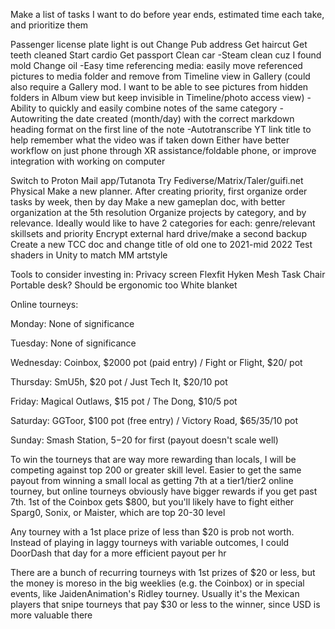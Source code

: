  Make a list of tasks I want to do before year ends, estimated time each take, and prioritize them

Passenger license plate light is out
Change Pub address
Get haircut
Get teeth cleaned
Start cardio
Get passport
Clean car
-Steam clean cuz I found mold
Change oil 
-Easy time referencing media: easily move referenced pictures to media folder and remove from Timeline view in Gallery (could also require a Gallery mod. I want to be able to see pictures from hidden folders in Album view but keep invisible in Timeline/photo access view)
-Ability to quickly and easily combine notes of the same category
-Autowriting the date created (month/day) with the correct markdown heading format on the first line of the note
-Autotranscribe YT link title to help remember what the video was if taken down
Either have better workflow on just phone through XR assistance/foldable phone, or improve integration with working on computer

Switch to Proton Mail app/Tutanota
Try Fediverse/Matrix/Taler/guifi.net
Physical
Make a new planner. After creating priority, first organize order tasks by week, then by day
Make a new gameplan doc, with better organization at the 5th resolution
Organize projects by category, and by relevance. Ideally would like to have 2 categories for each: genre/relevant skillsets and priority
Encrypt external hard drive/make a second backup
Create a new TCC doc and change title of old one to 2021-mid 2022
Test shaders in Unity to match MM artstyle

Tools to consider investing in:
Privacy screen
Flexfit Hyken Mesh Task Chair
Portable desk? 
Should be ergonomic too
White blanket



Online tourneys:

Monday: None of significance

Tuesday: None of significance

Wednesday: Coinbox, $2000 pot (paid entry) / Fight or Flight, $20/ pot

Thursday: SmU5h, $20 pot / Just Tech It, $20/10 pot

Friday: Magical Outlaws, $15 pot / The Dong, $10/5 pot

Saturday: GGToor, $100 pot (free entry) / Victory Road, $65/35/10 pot

Sunday: Smash Station, $5-$20 for first (payout doesn't scale well)

To win the tourneys that are way more rewarding than locals, I will be competing against top 200 or greater skill level. Easier to get the same payout from winning a small local as getting 7th at a tier1/tier2 online tourney, but online tourneys obviously have bigger rewards if you get past 7th. 1st of the Coinbox gets $800, but you'll likely have to fight either Sparg0, Sonix, or Maister, which are top 20-30 level

Any tourney with a 1st place prize of less than $20 is prob not worth. Instead of playing in laggy tourneys with variable outcomes, I could DoorDash that day for a more efficient payout per hr

There are a bunch of recurring tourneys with 1st prizes of $20 or less, but the money is moreso in the big weeklies (e.g. the Coinbox) or in special events, like JaidenAnimation's Ridley tourney. Usually it's the Mexican players that snipe tourneys that pay $30 or less to the winner, since USD is more valuable there 